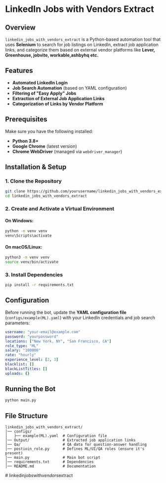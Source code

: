 # LinkedIn Jobs with Vendors Extract

## Overview
`linkedin_jobs_with_vendors_extract` is a Python-based automation tool that uses **Selenium** to search for job listings on LinkedIn, extract job application links, and categorize them based on external vendor platforms like **Lever, Greenhouse, jobvite, workable,ashbyhq etc.**

## Features
- **Automated LinkedIn Login**
- **Job Search Automation** (based on YAML configuration)
- **Filtering of "Easy Apply" Jobs**
- **Extraction of External Job Application Links**
- **Categorization of Links by Vendor Platform**

## Prerequisites
Make sure you have the following installed:
- **Python 3.8+**
- **Google Chrome** (latest version)
- **Chrome WebDriver** (managed via `webdriver_manager`)

## Installation & Setup
### 1. Clone the Repository
```sh
git clone https://github.com/yourusername/linkedin_jobs_with_vendors_extract.git
cd linkedin_jobs_with_vendors_extract
```

### 2. Create and Activate a Virtual Environment
#### On Windows:
```sh
python -m venv venv
venv\Scripts\activate
```
#### On macOS/Linux:
```sh
python3 -m venv venv
source venv/bin/activate
```

### 3. Install Dependencies
```sh
pip install -r requirements.txt
```

## Configuration
Before running the bot, update the **YAML configuration file** (`configs/example(ML).yaml`) with your LinkedIn credentials and job search parameters:
```yaml
username: "your-email@example.com"
password: "yourpassword"
locations: ["New York, NY", "San Francisco, CA"]
role_type: "ML"
salary: "100000"
rate: "hourly"
experience_level: [2, 3]
blacklist: []
blackListTitles: []
uploads: {}
```

## Running the Bot
```sh
python main.py
```

## File Structure
```
linkedin_jobs_with_vendors_extract/
│── configs/
│   ├── example(ML).yaml  # Configuration file
│── Output/               # Extracted job application links
│── Qa/                   # QA data for question-answer handling
│── postioin_role.py      # Defines ML/UI/QA roles (ensure it's present)
│── main.py               # Main bot script
│── requirements.txt      # Dependencies
│── README.md             # Documentation
```





#   l i n k e d i n _ j o b s _ w i t h _ v e n d o r s _ e x t r a c t  
 